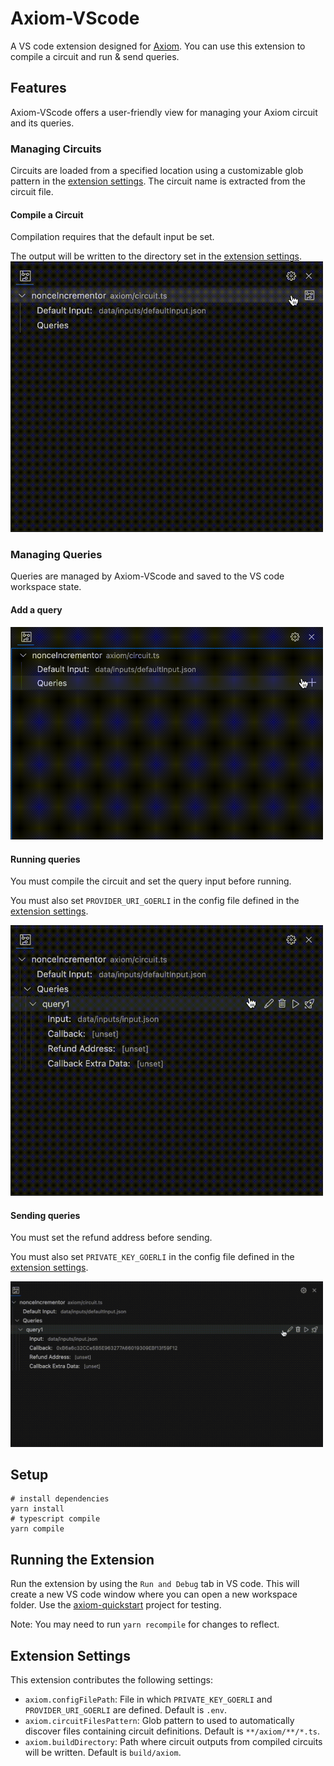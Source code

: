 # Axiom-VScode

A VS code extension designed for [Axiom](https://www.axiom.xyz/). You can use this extension to compile a circuit and run & send queries.

## Features

Axiom-VScode offers a user-friendly view for managing your Axiom circuit and its queries. 

### Managing Circuits

Circuits are loaded from a specified location using a customizable glob pattern in the [extension settings](#extension-settings). The circuit name is extracted from the circuit file.

#### Compile a Circuit

Compilation requires that the default input be set. 

The output will be written to the directory set in the [extension settings](#extension-settings).
<img src="media/compile-circuit.gif" width="500" />

### Managing Queries

Queries are managed by Axiom-VScode and saved to the VS code workspace state. 

#### Add a query
<img src="media/add-query.gif" width="500" />

#### Running queries

You must compile the circuit and set the query input before running.

You must also set `PROVIDER_URI_GOERLI` in the config file defined in the [extension settings](#extension-settings).

<img src="media/run-query.gif" width="500" />

#### Sending queries

You must set the refund address before sending.

You must also set `PRIVATE_KEY_GOERLI` in the config file defined in the [extension settings](#extension-settings).

<img src="media/send-query.gif" width="500" />

## Setup

```
# install dependencies
yarn install
# typescript compile
yarn compile
```

## Running the Extension

Run the extension by using the `Run and Debug` tab in VS code. This will create a new VS code window where you can open a new workspace folder. Use the [axiom-quickstart](https://github.com/axiom-crypto/axiom-quickstart) project for testing.

Note: You may need to run `yarn recompile` for changes to reflect.

## Extension Settings

This extension contributes the following settings:

* `axiom.configFilePath`: File in which `PRIVATE_KEY_GOERLI` and `PROVIDER_URI_GOERLI` are defined. Default is `.env`.
* `axiom.circuitFilesPattern`: Glob pattern to used to automatically discover files containing circuit definitions. Default is `**/axiom/**/*.ts`.
* `axiom.buildDirectory`: Path where circuit outputs from compiled circuits will be written. Default is `build/axiom`.
